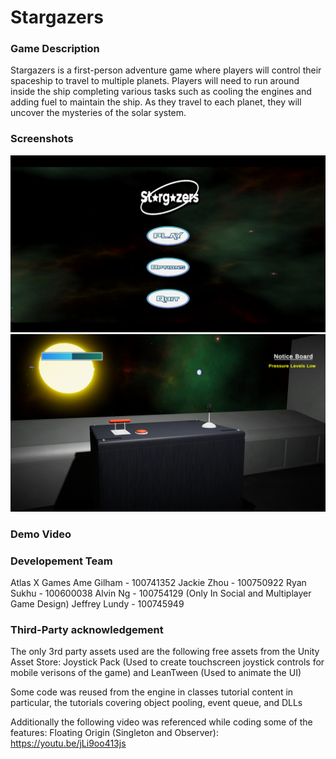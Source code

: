# Stargazers

### Game Description

Stargazers is a first-person adventure game where players will control their spaceship 
to travel to multiple planets. Players will need to run around inside the ship completing 
various tasks such as cooling the engines and adding fuel to maintain the ship. As they
travel to each planet, they will uncover the mysteries of the solar system.

### Screenshots

![Menu](Images/Menu.png)
![Game](Images/Game.png)

### Demo Video

[]()

### Developement Team

Atlas X Games
Ame Gilham - 100741352
Jackie Zhou - 100750922
Ryan Sukhu - 100600038
Alvin Ng - 100754129
(Only In Social and Multiplayer Game Design) Jeffrey Lundy - 100745949

### Third-Party acknowledgement

The only 3rd party assets used are the following free assets from the Unity Asset Store:
Joystick Pack (Used to create touchscreen joystick controls for mobile verisons of the game)
and LeanTween (Used to animate the UI)

Some code was reused from the engine in classes tutorial content in particular, the tutorials covering object pooling, event queue, and DLLs

Additionally the following video was referenced while coding some of the features:
Floating Origin (Singleton and Observer): https://youtu.be/jLi9oo413js
